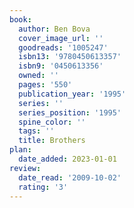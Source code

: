 ```yaml
---
book:
  author: Ben Bova
  cover_image_url: ''
  goodreads: '1005247'
  isbn13: '9780450613357'
  isbn9: '0450613356'
  owned: ''
  pages: '550'
  publication_year: '1995'
  series: ''
  series_position: '1995'
  spine_color: ''
  tags: ''
  title: Brothers
plan:
  date_added: 2023-01-01
review:
  date_read: '2009-10-02'
  rating: '3'
---
```

